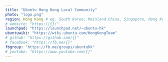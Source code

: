 ```yaml
---
title: "Ubuntu Hong Kong Local Community"
photo: "logo.png"
region: Hong Kong # eg. South Korea, Mainland China, Singapore, Hong Kong, Taiwan ...
# website: "https://{}/"
launchpad: "https://launchpad.net/~ubuntu-hk"
ubuntuwiki: "https://wiki.ubuntu.com/HongKongTeam"
# github: "https://github.com/{}"
# facebook: "https://fb.me/{}"
fbgroup: "https://fb.me/groups/ubuntuhk"
# youtube: "https://www.youtube.com/{}"
---
```

<!-- Detailed description about the community -->
